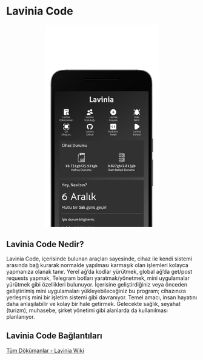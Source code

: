 # Lavinia Code


<p align="center">
  <img src="https://raw.githubusercontent.com/JeaFrid/LaviniaCode/main/AssetsGlobal/LaviniaPhone1.png" width="300" />
</p>

## Lavinia Code Nedir?
Lavinia Code, içerisinde bulunan araçları sayesinde, cihaz ile kendi sistemi arasında bağ kurarak normalde yapılması karmaşık olan işlemleri kolayca yapmanıza olanak tanır. Yerel ağ’da kodlar yürütmek, global ağ’da get/post requests yapmak, Telegram botları yaratmak/yönetmek, mini uygulamalar yürütmek gibi özellikleri bulunuyor. İçerisine geliştirdiğiniz veya önceden geliştirilmiş mini uygulamaları yükleyebileceğiniz bu program; cihazınıza yerleşmiş mini bir işletim sistemi gibi davranıyor. Temel amacı, insan hayatını daha anlaşılabilir ve kolay bir hale getirmek. Gelecekte sağlık, seyahat (turizm), muhasebe, şirket yönetimi gibi alanlarda da kullanılması planlanıyor.
## Lavinia Code Bağlantıları
[Tüm Dökümanlar - Lavinia Wiki](https://github.com/JeaFrid/LaviniaCode/wiki/D%C3%B6k%C3%BCmantasyon)
